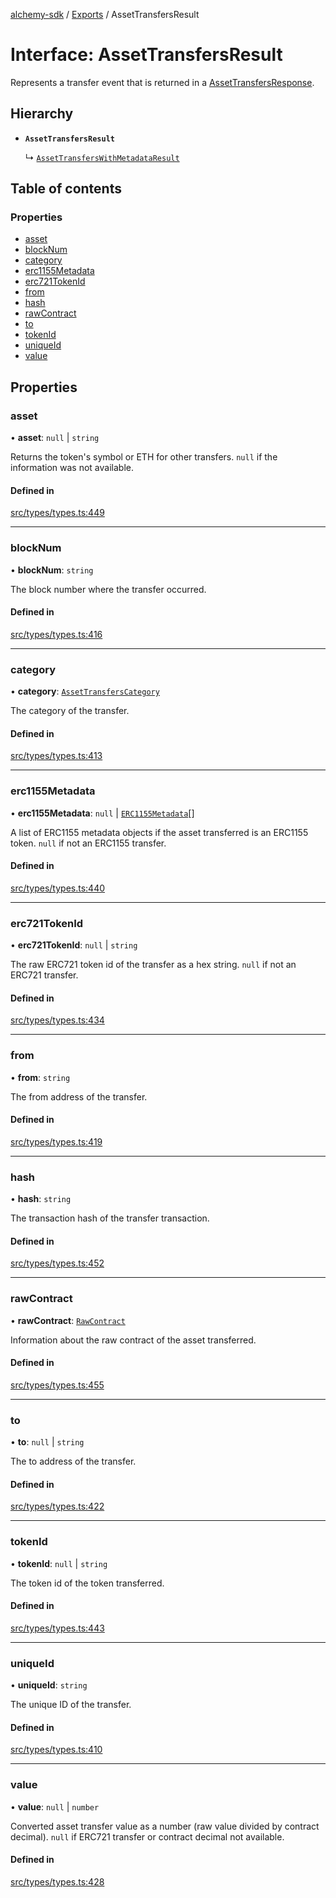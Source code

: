 [alchemy-sdk](../README.md) / [Exports](../modules.md) / AssetTransfersResult

# Interface: AssetTransfersResult

Represents a transfer event that is returned in a [AssetTransfersResponse](AssetTransfersResponse.md).

## Hierarchy

- **`AssetTransfersResult`**

  ↳ [`AssetTransfersWithMetadataResult`](AssetTransfersWithMetadataResult.md)

## Table of contents

### Properties

- [asset](AssetTransfersResult.md#asset)
- [blockNum](AssetTransfersResult.md#blocknum)
- [category](AssetTransfersResult.md#category)
- [erc1155Metadata](AssetTransfersResult.md#erc1155metadata)
- [erc721TokenId](AssetTransfersResult.md#erc721tokenid)
- [from](AssetTransfersResult.md#from)
- [hash](AssetTransfersResult.md#hash)
- [rawContract](AssetTransfersResult.md#rawcontract)
- [to](AssetTransfersResult.md#to)
- [tokenId](AssetTransfersResult.md#tokenid)
- [uniqueId](AssetTransfersResult.md#uniqueid)
- [value](AssetTransfersResult.md#value)

## Properties

### asset

• **asset**: ``null`` \| `string`

Returns the token's symbol or ETH for other transfers. `null` if the
information was not available.

#### Defined in

[src/types/types.ts:449](https://github.com/alchemyplatform/alchemy-sdk-js/blob/89d639ce/src/types/types.ts#L449)

___

### blockNum

• **blockNum**: `string`

The block number where the transfer occurred.

#### Defined in

[src/types/types.ts:416](https://github.com/alchemyplatform/alchemy-sdk-js/blob/89d639ce/src/types/types.ts#L416)

___

### category

• **category**: [`AssetTransfersCategory`](../enums/AssetTransfersCategory.md)

The category of the transfer.

#### Defined in

[src/types/types.ts:413](https://github.com/alchemyplatform/alchemy-sdk-js/blob/89d639ce/src/types/types.ts#L413)

___

### erc1155Metadata

• **erc1155Metadata**: ``null`` \| [`ERC1155Metadata`](ERC1155Metadata.md)[]

A list of ERC1155 metadata objects if the asset transferred is an ERC1155
token. `null` if not an ERC1155 transfer.

#### Defined in

[src/types/types.ts:440](https://github.com/alchemyplatform/alchemy-sdk-js/blob/89d639ce/src/types/types.ts#L440)

___

### erc721TokenId

• **erc721TokenId**: ``null`` \| `string`

The raw ERC721 token id of the transfer as a hex string. `null` if not an
ERC721 transfer.

#### Defined in

[src/types/types.ts:434](https://github.com/alchemyplatform/alchemy-sdk-js/blob/89d639ce/src/types/types.ts#L434)

___

### from

• **from**: `string`

The from address of the transfer.

#### Defined in

[src/types/types.ts:419](https://github.com/alchemyplatform/alchemy-sdk-js/blob/89d639ce/src/types/types.ts#L419)

___

### hash

• **hash**: `string`

The transaction hash of the transfer transaction.

#### Defined in

[src/types/types.ts:452](https://github.com/alchemyplatform/alchemy-sdk-js/blob/89d639ce/src/types/types.ts#L452)

___

### rawContract

• **rawContract**: [`RawContract`](RawContract.md)

Information about the raw contract of the asset transferred.

#### Defined in

[src/types/types.ts:455](https://github.com/alchemyplatform/alchemy-sdk-js/blob/89d639ce/src/types/types.ts#L455)

___

### to

• **to**: ``null`` \| `string`

The to address of the transfer.

#### Defined in

[src/types/types.ts:422](https://github.com/alchemyplatform/alchemy-sdk-js/blob/89d639ce/src/types/types.ts#L422)

___

### tokenId

• **tokenId**: ``null`` \| `string`

The token id of the token transferred.

#### Defined in

[src/types/types.ts:443](https://github.com/alchemyplatform/alchemy-sdk-js/blob/89d639ce/src/types/types.ts#L443)

___

### uniqueId

• **uniqueId**: `string`

The unique ID of the transfer.

#### Defined in

[src/types/types.ts:410](https://github.com/alchemyplatform/alchemy-sdk-js/blob/89d639ce/src/types/types.ts#L410)

___

### value

• **value**: ``null`` \| `number`

Converted asset transfer value as a number (raw value divided by contract
decimal). `null` if ERC721 transfer or contract decimal not available.

#### Defined in

[src/types/types.ts:428](https://github.com/alchemyplatform/alchemy-sdk-js/blob/89d639ce/src/types/types.ts#L428)
